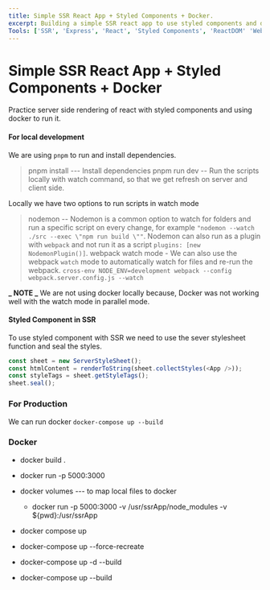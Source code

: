 ```yaml
---
title: Simple SSR React App + Styled Components + Docker.
excerpt: Building a simple SSR react app to use styled components and docker
Tools: ['SSR', 'Express', 'React', 'Styled Components', 'ReactDOM' 'Webpack', 'Docker']
---
```


# Simple SSR React App + Styled Components + Docker

Practice server side rendering of react with styled components and using docker to run it.

#### For local development

We are using `pnpm` to run and install dependencies.

> pnpm install --- Install dependencies
> pnpm run dev -- Run the scripts locally with watch command, so that we get refresh on server and client side.

Locally we have two options to run scripts in watch mode

> nodemon -- Nodemon is a common option to watch for folders and run a specific script on every change, for example `"nodemon --watch ./src --exec \"npm run build \""`. Nodemon can also run as a plugin with `webpack` and not run it as a script `plugins: [new NodemonPlugin()]`.
> webpack watch mode - We can also use the webpack `watch` mode to automatically watch for files and re-run the webpack.
> `cross-env NODE_ENV=development webpack --config webpack.server.config.js --watch`

**_ NOTE _**
We are not using docker locally because, Docker was not working well with the watch mode in parallel mode.

#### Styled Component in SSR

To use styled component with SSR we need to use the sever stylesheet function and seal the styles.

```js
const sheet = new ServerStyleSheet();
const htmlContent = renderToString(sheet.collectStyles(<App />));
const styleTags = sheet.getStyleTags();
sheet.seal();
```

### For Production

We can run docker `docker-compose up --build`

### Docker

- docker build . <imageId>
- docker run -p 5000:3000 <imageId>
- docker volumes --- to map local files to docker

  - docker run -p 5000:3000 -v /usr/ssrApp/node_modules -v ${pwd}:/usr/ssrApp <imageId>

- docker compose up
- docker-compose up --force-recreate
- docker-compose up -d --build
- docker-compose up --build
